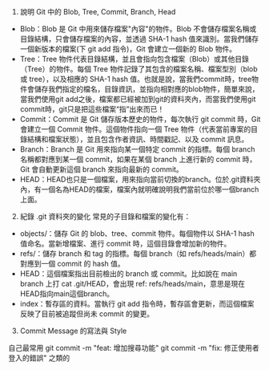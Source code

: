 1. 說明 Git 中的 Blob, Tree, Commit, Branch, Head
  - Blob：Blob 是 Git 中用來儲存檔案"內容"的物件。Blob 不會儲存檔案名稱或目錄結構，只會儲存檔案的內容，並透過 SHA-1 hash 值來識別。當我們儲存一個新版本的檔案(下 git add 指令)，Git 會建立一個新的 Blob 物件。
  - Tree：Tree 物件代表目錄結構，並且會指向包含檔案（Blob）或其他目錄（Tree）的物件。每個 Tree 物件記錄了其包含的檔案名稱、檔案型別（blob 或 tree），以及相應的 SHA-1 hash 值。也就是說，當我們commit時，tree物件會儲存我們指定的檔名，目錄資訊，並指向相對應的blob物件，簡單來說，當我們使用git add之後，檔案都已經被加到git的資料夾內，而當我們使用git commit時，git只是把這些檔案“指”出來而已！
  - Commit：Commit 是 Git 儲存版本歷史的物件，每次執行 git commit 時，Git 會建立一個 Commit 物件。這個物件指向一個 Tree 物件（代表當前專案的目錄結構和檔案狀態），並且包含作者資訊、時間戳記、以及 commit 訊息。
  - Branch：Branch 是 Git 用來指向某一個特定 commit 的指標。每個 branch 名稱都對應到某一個 commit，如果在某個 branch 上進行新的 commit 時，Git 會自動更新這個 branch 來指向最新的 commit。
  - HEAD：HEAD也只是一個檔案，用來指向當前切換的branch。位於.git資料夾內，有一個名為HEAD的檔案，檔案內就明確說明我們當前位於哪一個branch上面。

2. 紀錄 .git 資料夾的變化
常見的子目錄和檔案的變化有：
- objects/：儲存 Git 的 blob、tree、commit 物件。每個物件以 SHA-1 hash 值命名。當新增檔案、進行 commit 時，這個目錄會增加新的物件。
- refs/：儲存 branch 和 tag 的指標。每個 branch（如 refs/heads/main）都對應到一個 commit 的 hash 值。
- HEAD：這個檔案指出目前檢出的 branch 或 commit。比如說在 main branch 上打 cat .git/HEAD，會出現 ref: refs/heads/main，意思是現在HEAD指向main這個branch。
- index：暫存區的資料。當執行 git add 指令時，暫存區會更新，而這個檔案反映了目前被追蹤但尚未 commit 的變更。

3. Commit Message 的寫法與 Style 

自己最常用
git commit -m "feat: 增加搜尋功能"
git commit -m "fix: 修正使用者登入的錯誤"
之類的
